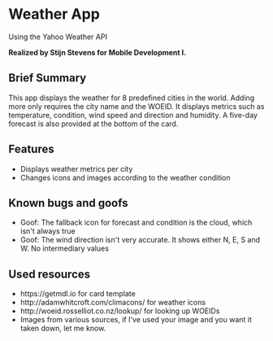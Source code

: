 <h1>Weather App</h1>
<p>Using the Yahoo Weather API<p>
<strong>Realized by Stijn Stevens for Mobile Development I.</strong>
<h2>Brief Summary</h2>
<p>This app displays the weather for 8 predefined cities in the world. Adding more only requires the city name and the WOEID.
It displays metrics such as temperature, condition, wind speed and direction and humidity. A five-day forecast is also provided at the bottom of the card.</p>

<h2>Features</h2>
<ul>
  <li>Displays weather metrics per city</li>
  <li>Changes icons and images according to the weather condition</li>
</ul>

<h2>Known bugs and goofs</h2>
<ul>
  <li>Goof: The fallback icon for forecast and condition is the cloud, which isn't always true</li>
  <li>Goof: The wind direction isn't very accurate. It shows either N, E, S and W. No intermediary values</li>
</ul>

<h2>Used resources</h2>
<ul>
  <li>https://getmdl.io for card template</li>
  <li>http://adamwhitcroft.com/climacons/ for weather icons</li>
  <li>http://woeid.rosselliot.co.nz/lookup/ for looking up WOEIDs</li>
  <li>Images from various sources, if I've used your image and you want it taken down, let me know.</li>
</ul>
